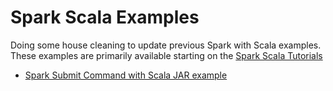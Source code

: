 # Spark Scala Examples

Doing some house cleaning to update previous Spark with Scala examples.  These examples are primarily available starting on the [Spark Scala Tutorials](https://supergloo.com/spark-scala/)


* [Spark Submit Command with Scala JAR example](https://github.com/supergloo/spark-scala-examples/tree/main/spark-submit)
